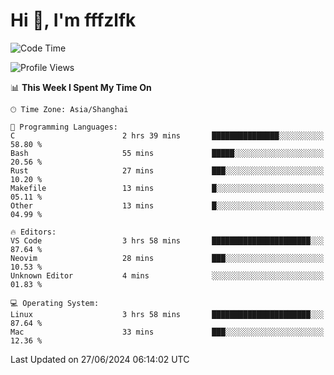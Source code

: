# Hi 👋, I'm fffzlfk

<!--START_SECTION:waka-->
![Code Time](http://img.shields.io/badge/Code%20Time-708%20hrs%2027%20mins-blue)

![Profile Views](http://img.shields.io/badge/Profile%20Views-0-blue)

📊 **This Week I Spent My Time On** 

```text
🕑︎ Time Zone: Asia/Shanghai

💬 Programming Languages: 
C                        2 hrs 39 mins       ███████████████░░░░░░░░░░   58.80 % 
Bash                     55 mins             █████░░░░░░░░░░░░░░░░░░░░   20.56 % 
Rust                     27 mins             ███░░░░░░░░░░░░░░░░░░░░░░   10.20 % 
Makefile                 13 mins             █░░░░░░░░░░░░░░░░░░░░░░░░   05.11 % 
Other                    13 mins             █░░░░░░░░░░░░░░░░░░░░░░░░   04.99 % 

🔥 Editors: 
VS Code                  3 hrs 58 mins       ██████████████████████░░░   87.64 % 
Neovim                   28 mins             ███░░░░░░░░░░░░░░░░░░░░░░   10.53 % 
Unknown Editor           4 mins              ░░░░░░░░░░░░░░░░░░░░░░░░░   01.83 % 

💻 Operating System: 
Linux                    3 hrs 58 mins       ██████████████████████░░░   87.64 % 
Mac                      33 mins             ███░░░░░░░░░░░░░░░░░░░░░░   12.36 % 
```


 Last Updated on 27/06/2024 06:14:02 UTC
<!--END_SECTION:waka-->
